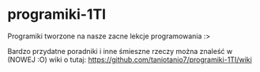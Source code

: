 # programiki-1TI

Programiki tworzone na nasze zacne lekcje programowania :>

Bardzo przydatne poradniki i inne śmieszne rzeczy można znaleść w (NOWEJ :O) wiki o tutaj: https://github.com/taniotanio7/programiki-1TI/wiki

